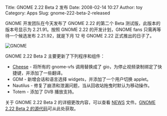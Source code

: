 Title: GNOME 2.22 Beta 2 发布
Date: 2008-02-14 10:27
Author: toy
Category: Apps
Slug: gnome-222-beta-2-released

GNOME 开发团队在今天发布了 GNOME 2.22 的第二个 Beta
测试版，此版本的版本号显示为 2.21.91。按照 GNOME 2.22 的开发计划，GNOME
fans 只需再等待一个候选发布 2.21.92，就是下月 12 号 GNOME 2.22
正式推出的日子了。

![GNOME](http://i.linuxtoy.org/i/logo/gnome-apps.png)

GNOME 2.22 Beta 2 主要更新了下列程序和组件：

-   [Cheese](http://linuxtoy.org/archives/cheese.html) - 将所有的
    gnome-vfs 调用替换成了
    gio，为停止视频录制绑定了快捷键，并添加了一些翻译。
-   GDM - 新增会话和语言选择 widgets，并添加了一个用户切换 applet。
-   Nautilus - 修复了崩溃和泄漏问题，当从回收站拖曳时默认为移动操作。
-   Totem - 添加了 DVB 播放支持。

关于 GNOME 2.22 Beta 2 的详细更改内容，可以查看
[NEWS](http://ftp.gnome.org/pub/GNOME/desktop/2.21/2.21.91/NEWS)
文件。[GNOME 2.22 Beta 2
的源代码](http://ftp.gnome.org/pub/GNOME/desktop/2.21/2.21.91/sources/)可从此处获取。
